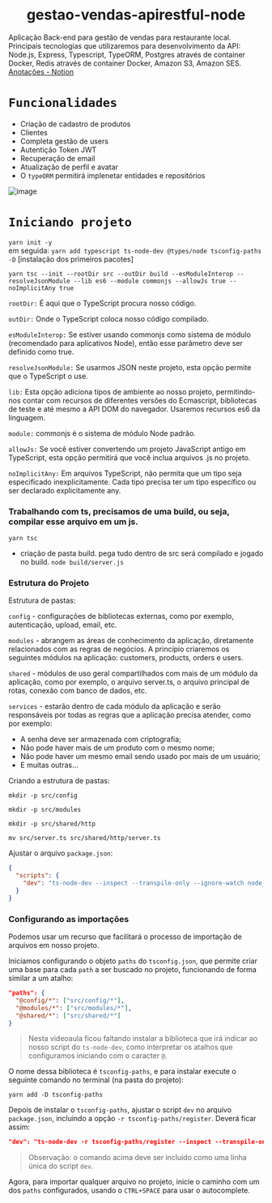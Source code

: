 <h1 align="center">
  gestao-vendas-apirestful-node
</h1>

 <p>Aplicação Back-end para gestão de vendas para restaurante local. Principais tecnologias que utilizaremos para desenvolvimento da API: Node.js, Express, Typescript, TypeORM, Postgres através de container Docker, Redis através de container Docker, Amazon S3, Amazon SES.
<a href="https://www.notion.so/Gest-o-de-vendas-052676e0389749ebbc79cb405f5d2555">Anotações - Notion</a> 
</p>
 
# `Funcionalidades`
- Criação de cadastro de produtos
- Clientes 
- Completa gestão de users
- Autentição Token JWT 
- Recuperação de email 
- Atualização de perfil e avatar
- O `typeORM` permitirá implenetar entidades e repositórios <br>

![image](https://user-images.githubusercontent.com/101754313/216619865-349e53f1-0fa0-4152-aaa9-d7345c19250d.png)

# `Iniciando projeto`
`yarn init -y`
<br>
em seguida: `yarn add typescript ts-node-dev @types/node tsconfig-paths -D` [instalação dos primeiros pacotes]

```
yarn tsc --init --rootDir src --outDir build --esModuleInterop --resolveJsonModule --lib es6 --module commonjs --allowJs true --noImplicitAny true
```
`rootDir:` É aqui que o TypeScript procura nosso código.

`outDir:` Onde o TypeScript coloca nosso código compilado.

`esModuleInterop:` Se estiver usando commonjs como sistema de módulo (recomendado para aplicativos Node), então esse parâmetro deve ser definido como true.

`resolveJsonModule:` Se usarmos JSON neste projeto, esta opção permite que o TypeScript o use.

`lib:` Esta opção adiciona tipos de ambiente ao nosso projeto, permitindo-nos contar com recursos de diferentes versões do Ecmascript, bibliotecas de teste e até mesmo a API DOM do navegador. Usaremos recursos es6 da linguagem.

`module:` commonjs é o sistema de módulo Node padrão.

`allowJs:` Se você estiver convertendo um projeto JavaScript antigo em TypeScript, esta opção permitirá que você inclua arquivos .js no projeto.

`noImplicitAny:` Em arquivos TypeScript, não permita que um tipo seja especificado inexplicitamente. Cada tipo precisa ter um tipo específico ou ser declarado explicitamente any.

### Trabalhando com ts, precisamos de uma build, ou seja, compilar esse arquivo em um js.

```
yarn tsc
```
- criação de pasta build. pega tudo dentro de src será compilado e jogado no build. 
`node build/server.js`

### Estrutura do Projeto

Estrutura de pastas:

`config` - configurações de bibliotecas externas, como por exemplo, autenticação, upload, email, etc.

`modules` - abrangem as áreas de conhecimento da aplicação, diretamente relacionados com as regras de negócios. A princípio criaremos os seguintes módulos na aplicação: customers, products, orders e users.

`shared` - módulos de uso geral compartilhados com mais de um módulo da aplicação, como por exemplo, o arquivo server.ts, o arquivo principal de rotas, conexão com banco de dados, etc.

`services` - estarão dentro de cada módulo da aplicação e serão responsáveis por todas as regras que a aplicação precisa atender, como por exemplo:

- A senha deve ser armazenada com criptografia;
- Não pode haver mais de um produto com o mesmo nome;
- Não pode haver um mesmo email sendo usado por mais de um usuário;
- E muitas outras...

Criando a estrutura de pastas:

```shell
mkdir -p src/config

mkdir -p src/modules

mkdir -p src/shared/http

mv src/server.ts src/shared/http/server.ts
```

Ajustar o arquivo `package.json`:

```json
{
  "scripts": {
    "dev": "ts-node-dev --inspect --transpile-only --ignore-watch node_modules src/shared/http/server.ts"
  }
}
```

### Configurando as importações

Podemos usar um recurso que facilitará o processo de importação de arquivos em nosso projeto.

Iniciamos configurando o objeto `paths` do `tsconfig.json`, que permite criar uma base para cada `path` a ser buscado no projeto, funcionando de forma similar a um atalho:

```json
"paths": {
  "@config/*": ["src/config/*"],
  "@modules/*": ["src/modules/*"],
  "@shared/*": ["src/shared/*"]
}
```

> Nesta videoaula ficou faltando instalar a biblioteca que irá indicar ao nosso script do `ts-node-dev`, como interpretar os atalhos que configuramos iniciando com o caracter `@`.

O nome dessa biblioteca é `tsconfig-paths`, e para instalar execute o seguinte comando no terminal (na pasta do projeto):

```shell
yarn add -D tsconfig-paths
```

Depois de instalar o `tsconfig-paths`, ajustar o script `dev` no arquivo `package.json`, incluindo a opção `-r tsconfig-paths/register`. Deverá ficar assim:

```json
"dev": "ts-node-dev -r tsconfig-paths/register --inspect --transpile-only --ignore-watch node_modules src/shared/http/server.ts"
```

> Observação: o comando acima deve ser incluído como uma linha única do script `dev`.


Agora, para importar qualquer arquivo no projeto, inicie o caminho com um dos `paths` configurados, usando o `CTRL+SPACE` para usar o autocomplete.


